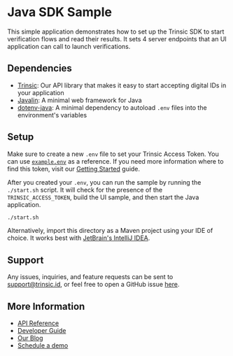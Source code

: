 # Java SDK Sample

This simple application demonstrates how to set up the Trinsic SDK to start verification flows and read their results. It sets 4 server endpoints that an UI application can call
to launch verifications.

## Dependencies

- [Trinsic](https://trinsic.id): Our API library that makes it easy to start accepting digital IDs in your application
- [Javalin](https://javalin.io/): A minimal web framework for Java
- [dotenv-java](https://github.com/cdimascio/dotenv-java): A minimal dependency to autoload `.env` files into the environment's variables

## Setup

Make sure to create a new `.env` file to set your Trinsic Access Token. You can use [`example.env`](./example.env) as a reference. If you need more information where to find this token, visit our [Getting Started](https://docs.trinsic.id/docs/getting-started-with-trinsic-connect) guide.

After you created your `.env`, you can run the sample by running the `./start.sh` script. It will check for the presence of the `TRINSIC_ACCESS_TOKEN`, build the UI sample, and then start the Java application.

```sh
./start.sh
```

Alternatively, import this directory as a Maven project using your IDE of choice. It works best with [JetBrain's IntelliJ IDEA](https://www.jetbrains.com/idea/).

## Support

Any issues, inquiries, and feature requests can be sent to [support@trinsic.id](mailto:support@trinsic.id), or feel free to open a GitHub issue [here](https://github.com/trinsic-id/sdk/issues).

## More Information

- [API Reference](https://docs.trinsic.id/reference)
- [Developer Guide](https://docs.trinsic.id/docs/developer-tools)
- [Our Blog](https://trinsic.id/blog/)
- [Schedule a demo](https://trinsic.id/contact/)
